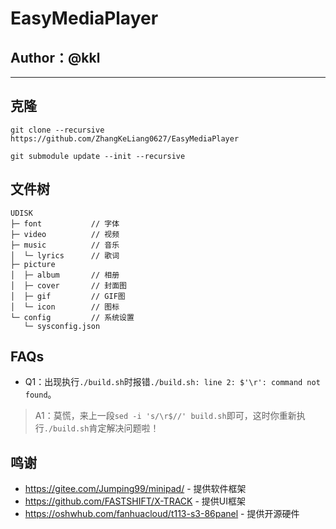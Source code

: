 # EasyMediaPlayer
## Author：@kkl

---

## 克隆

```
git clone --recursive https://github.com/ZhangKeLiang0627/EasyMediaPlayer

git submodule update --init --recursive
```

## 文件树

```
UDISK
├─ font           // 字体
├─ video          // 视频
├─ music          // 音乐
│  └─ lyrics      // 歌词
├─ picture
│  ├─ album       // 相册
│  ├─ cover       // 封面图
│  ├─ gif         // GIF图
│  └─ icon        // 图标
└─ config         // 系统设置
   └─ sysconfig.json
```



## FAQs

- Q1：出现执行`./build.sh`时报错`./build.sh: line 2: $'\r': command not found`。

> A1：莫慌，来上一段`sed -i 's/\r$//' build.sh`即可，这时你重新执行`./build.sh`肯定解决问题啦！


## 鸣谢
- https://gitee.com/Jumping99/minipad/ - 提供软件框架
- https://github.com/FASTSHIFT/X-TRACK - 提供UI框架
- https://oshwhub.com/fanhuacloud/t113-s3-86panel - 提供开源硬件 